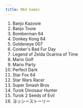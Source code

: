 ```yaml
---
title: N64 Games
---
```


<ol>
<li>Banjo Kazooie</li>
<li>Banjo Tooie</li>
<li>Bomberman 64</li>
<li>Donkey Kong 64</li>
<li>Goldeneye 007</li>
<li>Conker's Bad Fur Day</li>
<li>Legend of Zelda Ocarina of Time</li>
<li>Mario Golf</li>
<li>Mario Party</li>
<li>Perfect Dark</li>
<li>Star Fox 64</li>
<li>Star Wars Racer</li>
<li>Super Smash Bros</li>
<li>Turok Dinosaur Hunter</li>
<li>Turok 2 Seeds of Evil</li>
<li>ヨッシーストーリー</li>
</ol>